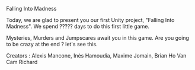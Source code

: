 Falling Into Madness

Today, we are glad to present you our first Unity project, "Falling Into Madness".
We spend ????? days to do this first little game.

Mysteries, Murders and Jumpscares await you in this game.
Are you going to be crazy at the end ? let's see this.





Creators : Alexis Mancone, Inès Hamoudia, Maxime Jomain, Brian Ho Van Cam Richard

